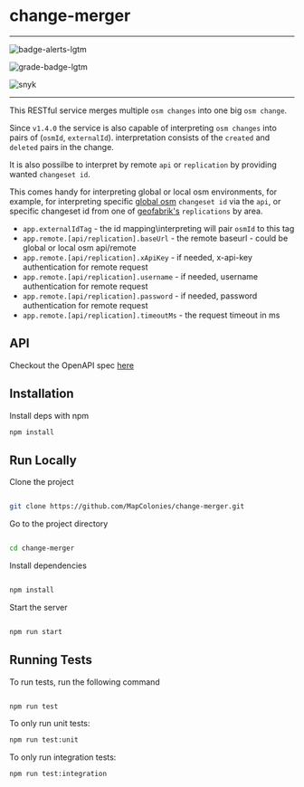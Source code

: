# change-merger
----------------------------------

![badge-alerts-lgtm](https://img.shields.io/lgtm/alerts/github/MapColonies/change-merger?style=for-the-badge)

![grade-badge-lgtm](https://img.shields.io/lgtm/grade/javascript/github/MapColonies/change-merger?style=for-the-badge)

![snyk](https://img.shields.io/snyk/vulnerabilities/github/MapColonies/change-merger?style=for-the-badge)

----------------------------------

This RESTful service merges multiple `osm changes` into one big `osm change`.

Since `v1.4.0` the service is also capable of interpreting `osm changes` into pairs of (`osmId`, `externalId`). interpretation consists of the `created` and `deleted` pairs in the change.

It is also possilbe to interpret by remote `api` or `replication` by providing wanted `changeset id`.

This comes handy for interpreting global or local osm environments, for example, for interpreting specific [global osm](https://api.openstreetmap.org/api/0.6/) `changeset id` via the `api`, or specific changeset id from one of [geofabrik's](https://download.geofabrik.de/europe.html) `replications` by area.

- `app.externalIdTag` - the id mapping\interpreting will pair `osmId` to this tag
- `app.remote.[api/replication].baseUrl` - the remote baseurl - could be global or local osm api/remote
- `app.remote.[api/replication].xApiKey` - if needed, x-api-key authentication for remote request
- `app.remote.[api/replication].username` - if needed, username authentication for remote request
- `app.remote.[api/replication].password` - if needed, password authentication for remote request
- `app.remote.[api/replication].timeoutMs` - the request timeout in ms

## API

Checkout the OpenAPI spec [here](/openapi3.yaml)

## Installation

Install deps with npm

```bash
npm install
```

## Run Locally

Clone the project

```bash

git clone https://github.com/MapColonies/change-merger.git

```

Go to the project directory

```bash

cd change-merger

```

Install dependencies

```bash

npm install

```

Start the server

```bash

npm run start

```

## Running Tests

To run tests, run the following command

```bash

npm run test

```

To only run unit tests:
```bash
npm run test:unit
```

To only run integration tests:
```bash
npm run test:integration
```
